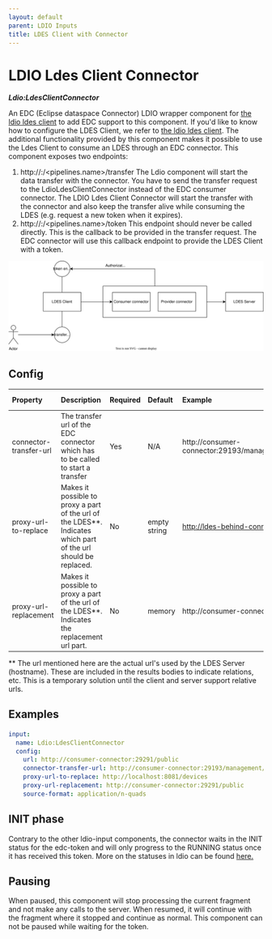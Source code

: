 ```yaml
---
layout: default
parent: LDIO Inputs
title: LDES Client with Connector
---
```


# LDIO Ldes Client Connector

***Ldio:LdesClientConnector***

An EDC (Eclipse dataspace Connector) LDIO wrapper component for [the ldio ldes client](./ldio-ldes-client) to add EDC
support to this component. If you'd like to know how to configure the LDES Client, we refer
to [the ldio ldes client](./ldio-ldes-client).
The additional functionality provided by this component makes it possible to use the Ldes Client to consume an LDES
through an EDC connector.
This component exposes two endpoints:

1. http://<host>:<port>/<pipelines.name>/transfer
   The Ldio component will start the data transfer with the connector. You have to send the transfer request to
   the LdioLdesClientConnector instead of the EDC consumer connector. The LDIO Ldes Client Connector will start the
   transfer
   with the connector and also keep the transfer alive while consuming the LDES (e.g. request a new token when it
   expires).
2. http://<host>:<port>/<pipelines.name>/token
   This endpoint should never be called directly. This is the callback to be provided in the transfer request.
   The EDC connector will use this callback endpoint to provide the LDES Client with a token.

![img](./art/ldes-client-connector.svg)

## Config

| Property               | Description                                                                                                     | Required | Default      | Example                                                         | Supported values    |
|:-----------------------|:----------------------------------------------------------------------------------------------------------------|:---------|:-------------|:----------------------------------------------------------------|:--------------------|
| connector-transfer-url | The transfer url of the EDC connector which has to be called to start a transfer                                | Yes      | N/A          | http://consumer-connector:29193/management/v2/transferprocesses | HTTP and HTTPS urls |
| proxy-url-to-replace   | Makes it possible to proxy a part of the url of the LDES**. Indicates which part of the url should be replaced. | No       | empty string | http://ldes-behind-connectors.dev                               | string              |
| proxy-url-replacement  | Makes it possible to proxy a part of the url of the LDES**. Indicates the replacement url part.                 | No       | memory       | http://consumer-connector:29193                                 | string              |

** The url mentioned here are the actual url's used by the LDES Server (hostname). These are included in the results
bodies to indicate relations, etc. This is a temporary solution until the client and server support relative urls.

## Examples

```yaml
input:
  name: Ldio:LdesClientConnector
  config:
    url: http://consumer-connector:29291/public
    connector-transfer-url: http://consumer-connector:29193/management/v2/transferprocesses
    proxy-url-to-replace: http://localhost:8081/devices
    proxy-url-replacement: http://consumer-connector:29291/public
    source-format: application/n-quads
```

## INIT phase

Contrary to the other ldio-input components, the connector waits in the INIT status for the edc-token and will only
progress to the RUNNING status once it has received this token.
More on the statuses in ldio can be found [here.](../pipeline-management/pipeline-status)

## Pausing

When paused, this component will stop processing the current fragment and not make any calls to the server.
When resumed, it will continue with the fragment where it stopped and continue as normal.
This component can not be paused while waiting for the token.